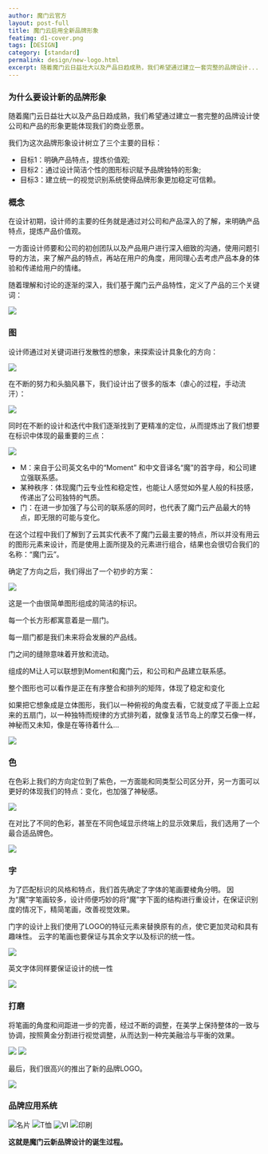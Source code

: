 ```yaml
---
author: 魔门云官方
layout: post-full
title: 魔门云启用全新品牌形象
featimg: d1-cover.png
tags: [DESIGN]
category: [standard]
permalink: design/new-logo.html
excerpt: 随着魔门云日益壮大以及产品日趋成熟，我们希望通过建立一套完整的品牌设计...
---
```

### 为什么要设计新的品牌形象

随着魔门云日益壮大以及产品日趋成熟，我们希望通过建立一套完整的品牌设计使公司和产品的形象更能体现我们的商业愿景。

我们为这次品牌形象设计树立了三个主要的目标：
* 目标1：明确产品特点，提炼价值观;
* 目标2：通过设计简洁个性的图形标识赋予品牌独特的形象;
* 目标3：建立统一的视觉识别系统使得品牌形象更加稳定可信赖。

### 概念

在设计初期，设计师的主要的任务就是通过对公司和产品深入的了解，来明确产品特点，提炼产品价值观。

一方面设计师要和公司的初创团队以及产品用户进行深入细致的沟通，使用问题引导的方法，来了解产品的特点，再站在用户的角度，用同理心去考虑产品本身的体验和传递给用户的情绪。

随着理解和讨论的逐渐的深入，我们基于魔门云产品特性，定义了产品的三个关键词：

![](https://s.cachemoment.com/blog/d1/2.png)

### 图

设计师通过对关键词进行发散性的想象，来探索设计具象化的方向：

![](https://s.cachemoment.com/blog/d1/3.png)

在不断的努力和头脑风暴下，我们设计出了很多的版本（虐心的过程，手动流汗）：

![](https://s.cachemoment.com/blog/d1/4.png)

同时在不断的设计和迭代中我们逐渐找到了更精准的定位，从而提炼出了我们想要在标识中体现的最重要的三点：

![](https://s.cachemoment.com/blog/d1/5.png)

* M：来自于公司英文名中的“Moment” 和中文音译名“魔”的首字母，和公司建立强联系感。
* 某种秩序：体现魔门云专业性和稳定性，也能让人感觉如外星人般的科技感，传递出了公司独特的气质。
* 门：在进一步加强了与公司的联系感的同时，也代表了魔门云产品最大的特点，即无限的可能与变化。

在这个过程中我们了解到了云其实代表不了魔门云最主要的特点，所以并没有用云的图形元素来设计，而是使用上面所提及的元素进行组合，结果也会很切合我们的名称：“魔门云”。

确定了方向之后，我们得出了一个初步的方案：

![](https://s.cachemoment.com/blog/d1/6.png)

这是一个由很简单图形组成的简洁的标识。

每一个长方形都寓意着是一扇门。

每一扇门都是我们未来将会发展的产品线。

门之间的缝隙意味着开放和流动。

组成的M让人可以联想到Moment和魔门云，和公司和产品建立联系感。

整个图形也可以看作是正在有序整合和排列的矩阵，体现了稳定和变化

如果把它想象成是立体图形，我们以一种俯视的角度去看，它就变成了平面上立起来的五扇门，以一种独特而规律的方式排列着，就像复活节岛上的摩艾石像一样，神秘而又未知，像是在等待着什么…

![](https://s.cachemoment.com/blog/d1/7.png)

### 色

在色彩上我们的方向定位到了紫色，一方面能和同类型公司区分开，另一方面可以更好的体现我们的特点：变化，也加强了神秘感。

![](https://s.cachemoment.com/blog/d1/8.png)

在对比了不同的色彩，甚至在不同色域显示终端上的显示效果后，我们选用了一个最合适品牌色。

![](https://s.cachemoment.com/blog/d1/9.png)

### 字

为了匹配标识的风格和特点，我们首先确定了字体的笔画要棱角分明。
因为“魔”字笔画较多，设计师便巧妙的将“魔”字下面的结构进行重设计，在保证识别度的情况下，精简笔画，改善视觉效果。

门字的设计上我们使用了LOGO的特征元素来替换原有的点，使它更加灵动和具有趣味性。
云字的笔画也要保证与其余文字以及标识的统一性。

![](https://s.cachemoment.com/blog/d1/10.png)

英文字体同样要保证设计的统一性

![](https://s.cachemoment.com/blog/d1/11.png)

### 打磨

将笔画的角度和间距进一步的完善，经过不断的调整，在美学上保持整体的一致与协调，按照黄金分割进行视觉调整，从而达到一种完美融洽与平衡的效果。

![](https://s.cachemoment.com/blog/d1/12.png)
![](https://s.cachemoment.com/blog/d1/13.png)

最后，我们很高兴的推出了新的品牌LOGO。

![](https://s.cachemoment.com/blog/d1/14.png)

### 品牌应用系统

![名片](https://s.cachemoment.com/blog/d1/15.png)
![T恤](https://s.cachemoment.com/blog/d1/16.png)
![VI](https://s.cachemoment.com/blog/d1/17.png)
![印刷](https://s.cachemoment.com/blog/d1/18.png)

**这就是魔门云新品牌设计的诞生过程。**
